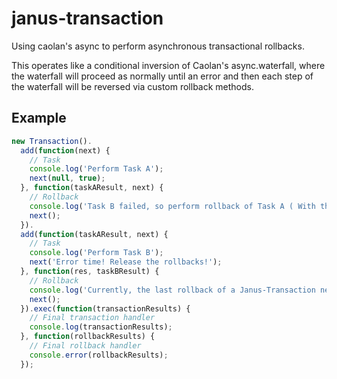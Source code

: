 # janus-transaction
Using caolan's async to perform asynchronous transactional rollbacks.

This operates like a conditional inversion of Caolan's async.waterfall, where the waterfall will proceed as normally until an error and then each step of the waterfall will be reversed via custom rollback methods.

## Example

```javascript
new Transaction().
  add(function(next) {
    // Task
    console.log('Perform Task A');
    next(null, true);
  }, function(taskAResult, next) {
    // Rollback
    console.log('Task B failed, so perform rollback of Task A ( With the results from Task A:', taskAResult, ')');
    next();
  }).
  add(function(taskAResult, next) {
    // Task
    console.log('Perform Task B');
    next('Error time! Release the rollbacks!');
  }, function(res, taskBResult) {
    // Rollback
    console.log('Currently, the last rollback of a Janus-Transaction never fires :X', taskBResult);
    next();
  }).exec(function(transactionResults) {
    // Final transaction handler
    console.log(transactionResults);
  }, function(rollbackResults) {
    // Final rollback handler 
    console.error(rollbackResults);
  });
```
